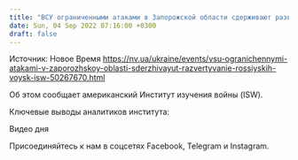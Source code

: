 ```yaml
---
title: "ВСУ ограниченными атаками в Запорожской области сдерживают развертывание российских войск — ISW"
date: Sun, 04 Sep 2022 07:16:00 +0300
draft: false
---
```

Источник: Новое Время https://nv.ua/ukraine/events/vsu-ogranichennymi-atakami-v-zaporozhskoy-oblasti-sderzhivayut-razvertyvanie-rossiyskih-voysk-isw-50267670.html


Об этом сообщает американский Институт изучения войны (ISW).

Ключевые выводы аналитиков института:

 Видео дня   

Присоединяйтесь к нам в соцсетях Facebook, Telegram и Instagram.
